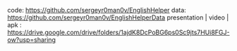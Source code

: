 code: https://github.com/sergeyr0man0v/EnglishHelper
data: https://github.com/sergeyr0man0v/EnglishHelperData
presentation | video | apk : https://drive.google.com/drive/folders/1ajdK8DcPoBG6ps0Sc9jts7HUi8FGJ-ow?usp=sharing
